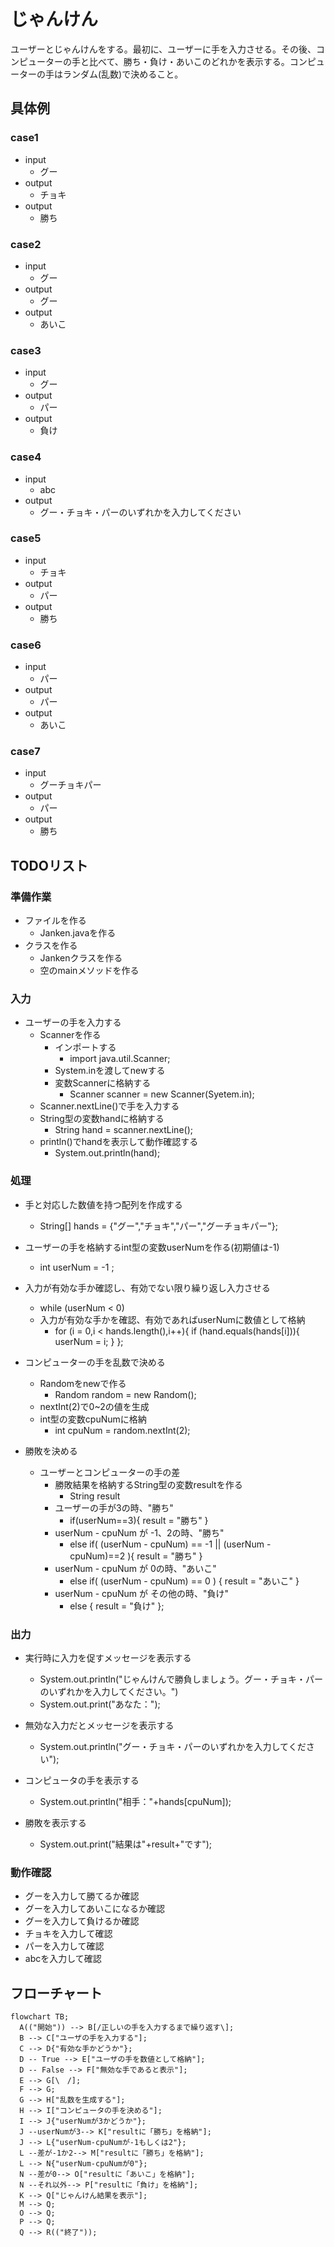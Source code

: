 # じゃんけん
ユーザーとじゃんけんをする。最初に、ユーザーに手を入力させる。その後、コンピューターの手と比べて、勝ち・負け・あいこのどれかを表示する。コンピューターの手はランダム(乱数)で決めること。

## 具体例
### case1
- input
  - グー
- output
  - チョキ
- output
  - 勝ち

### case2
- input
  - グー
- output
  - グー
- output
  - あいこ

### case3
- input
  - グー
- output
  - パー
- output
  - 負け

### case4
- input
  - abc
- output
  - グー・チョキ・パーのいずれかを入力してください
### case5
- input
  - チョキ
- output
  - パー
- output
  - 勝ち
 
### case6
- input
  - パー
- output
  - パー
- output
  - あいこ

### case7
- input
  - グーチョキパー
- output
  - パー
- output
  - 勝ち
 
## TODOリスト
### 準備作業
- ファイルを作る
  - Janken.javaを作る
- クラスを作る
  - Jankenクラスを作る
  - 空のmainメソッドを作る

### 入力
- ユーザーの手を入力する
  - Scannerを作る
    - インポートする
      - import java.util.Scanner;
    - System.inを渡してnewする
    - 変数Scannerに格納する
      - Scanner scanner = new Scanner(Syetem.in);
  - Scanner.nextLine()で手を入力する
  - String型の変数handに格納する
    - String hand = scanner.nextLine();
  - println()でhandを表示して動作確認する
    - System.out.println(hand);

### 処理
- 手と対応した数値を持つ配列を作成する
  - String[] hands = {"グー","チョキ","パー","グーチョキパー"};
- ユーザーの手を格納するint型の変数userNumを作る(初期値は-1)
  - int userNum = -1 ;
- 入力が有効な手か確認し、有効でない限り繰り返し入力させる
  - while (userNum < 0)
  - 入力が有効な手かを確認、有効であればuserNumに数値として格納
    - for (i = 0,i < hands.length(),i++){
        if (hand.equals(hands[i])){
          userNum = i;
        }
      };
      
- コンピューターの手を乱数で決める
  - Randomをnewで作る
    - Random random = new Random();
  - nextInt(2)で0~2の値を生成
  - int型の変数cpuNumに格納
    - int cpuNum = random.nextInt(2);
      
- 勝敗を決める
  - ユーザーとコンピューターの手の差
    - 勝敗結果を格納するString型の変数resultを作る
      - String result
    - ユーザーの手が3の時、"勝ち"
      - if(userNum==3){ result = "勝ち" }
    - userNum - cpuNum が -1、2の時、"勝ち"
      - else if( (userNum - cpuNum) == -1 || (userNum - cpuNum)==2 ){ result = "勝ち" }
    - userNum - cpuNum が 0の時、"あいこ"
      - else if( (userNum - cpuNum) == 0 ) { result = "あいこ" }
    - userNum - cpuNum が その他の時、"負け"
      - else { result = "負け" };

### 出力
- 実行時に入力を促すメッセージを表示する
  - System.out.println("じゃんけんで勝負しましょう。グー・チョキ・パーのいずれかを入力してください。")
  - System.out.print("あなた：");
    
- 無効な入力だとメッセージを表示する
  - System.out.println("グー・チョキ・パーのいずれかを入力してください");
    
- コンピュータの手を表示する
  - System.out.println("相手："+hands[cpuNum]);
    
- 勝敗を表示する
  - System.out.print("結果は"+result+"です");
  
### 動作確認
- グーを入力して勝てるか確認
- グーを入力してあいこになるか確認
- グーを入力して負けるか確認
- チョキを入力して確認
- パーを入力して確認
- abcを入力して確認


## フローチャート
```mermaid
flowchart TB;
  A(("開始")) --> B[/正しいの手を入力するまで繰り返す\];
  B --> C["ユーザの手を入力する"];
  C --> D{"有効な手かどうか"};
  D -- True --> E["ユーザの手を数値として格納"];
  D -- False --> F["無効な手であると表示"];
  E --> G[\　/];
  F --> G;
  G --> H["乱数を生成する"];
  H --> I["コンピュータの手を決める"];
  I --> J{"userNumが3かどうか"};
  J --userNumが3--> K["resultに「勝ち」を格納"];
  J --> L{"userNum-cpuNumが-1もしくは2"};
  L --差が-1か2--> M["resultに「勝ち」を格納"];
  L --> N{"userNum-cpuNumが0"};
  N --差が0--> O["resultに「あいこ」を格納"];
  N --それ以外--> P["resultに「負け」を格納"];
  K --> Q["じゃんけん結果を表示"];
  M --> Q;
  O --> Q;
  P --> Q;
  Q --> R(("終了"));
```
